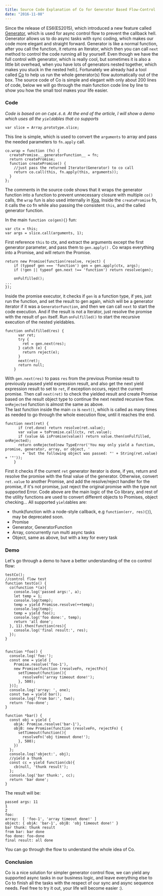 ```yaml
---
title: Source Code Explanation of Co for Generator Based Flow-Control
date: "2016-11-08"
---
```


Since the release of ES6(ES2015), which introduced a new feature called [Generator](https://developer.mozilla.org/en-US/docs/Web/JavaScript/Reference/Global_Objects/Generator), which is used for async control flow to prevent the callback hell. Generator allows us to do async tasks with sync coding, which makes our code more elegant and straight forward.
Generator is like a normal function, after you call the function, it returns an Iterator, which then you can call `next` method to control the code running all by yourself. Even though we have the full control with generator, which is really cool, but sometimes it is also a little bit overhead, when you have lots of generators nested together, which makes you stuck in the nested hell:(. Fortunately we already had a tool called [Co](https://github.com/tj/co) to help us run the whole generator(s) flow automatically out of the box.
The source code of Co is simple and elegant with only about 200 lines of code, below we will go through the main function code line by line to show you how the small tool makes your life easier.

### Code

*Code is based on on `Co@4.6.0`. At the end of the article, I will show a demo which uses all the `yield`ables that co supports*   

```
var slice = Array.prototype.slice;
```
This line is simple, which is used to convert the `arguments` to array and pass the needed parameters to `fn.apply` call.

```
co.wrap = function (fn) {
  createPromise.__generatorFunction__ = fn;
  return createPromise;
  function createPromise() {
    //just pass the returned Iterator(Generator) to co call
    return co.call(this, fn.apply(this, arguments));
  }
};
```
The comments in the source code shows that it wraps the generator function into a function to prevent unnecessary closure with multiple `co()` calls, the `wrap` fun is also used internally in [Koa](https://github.com/koajs/koa), Inside the `createPromise` fn, it calls the co fn while also passing the consistent `this`, and the called generator function.

In the main `function co(gen){}` fun:
```
var ctx = this;
var args = slice.call(arguments, 1);
```
First reference `this` to ctx, and extract the arguments except the first generator parameter, and pass them to `gen.apply()` .
Co wraps everything into a Promise, and will return the Promise.
```
return new Promise(function(resolve, reject) {
    if (typeof gen === 'function') gen = gen.apply(ctx, args);
    if (!gen || typeof gen.next !== 'function') return resolve(gen);

    onFulfilled();
...
});
```
Inside the promise executor, it checks if `gen` is a function type, if yes, just run the function, and set the result to gen again, which will be a generator iterator if it was a `GeneratorFunction`, and then we can call `next` to start the code execution. And if the result is not a Iterator, just resolve the promise with the result of `gen` itself.
Run `onFulfilled()` to start the recursive execution of the nested yieldables.

```
function onFulfilled(res) {
      var ret;
      try {
        ret = gen.next(res);
      } catch (e) {
        return reject(e);
      }
      next(ret);
      return null;
    }
```
With `gen.next(res)` to pass `res` from the previous Promise result to previously paused yield expression result, and also get the next yield expression result to set to `ret`, if exception occurs, reject the current promise. Then call `next(ret)` to check the yielded result and create Promise based on the result object type to continue the next nested recursive flow.
`onRejected` function is almost the same as above.  
The last function inside the main `co` is `next()`, which is called as many times as needed to go through the whole execution flow, until it reaches the end.
```
function next(ret) {
      if (ret.done) return resolve(ret.value);
      var value = toPromise.call(ctx, ret.value);
      if (value && isPromise(value)) return value.then(onFulfilled, onRejected);
      return onRejected(new TypeError('You may only yield a function, promise, generator, array, or object, '
        + 'but the following object was passed: "' + String(ret.value) + '"'));
    }
```
First it checks if the current `ret` generator iterator is done, if yes, return and resolve the promise with the final value of the generator. Otherwise, convert `ret.value` to another Promise, and add the resolve/reject handler for the promise, if it's not promise, just reject the original promise with the type not supported Error.
Code above are the main logic of the Co library, and rest of the utility functions are used to convert different objects to Promises, object checking...
All supported `yield`ables are:

* thunk(function with a node-style callback, e.g `function(err, res){}`), may be deprecated soon.
* Promise
* Generator, GeneratorFunction
* Array, concurrently run multi async tasks
* Object, same as above, but with a key for every task

### Demo

Let's go through a demo to have a better understanding of the co control flow:
```
testCo();
//control flow test
function testCo() {
  co(function *(a){
    console.log('passed args:', a);
    let temp = 1;
    console.log(temp);
    temp = yield Promise.resolve(++temp);
    console.log(temp);
    temp = yield foo();
    console.log('foo done:', temp);
    return 'all done';
  }, 11).then(function(res){
    console.log('final result:', res);
  });
}


function *foo() {
  console.log('foo:');
  const one = yield [
    Promise.resolve('foo-1'),
    new Promise(function (resolveFn, rejectFn){
      setTimeout(function(){
        resolveFn('array timeout done!');
      }, 500);
  })];
  console.log('array: ', one);
  const two = yield bar();
  console.log('from bar:', two);
  return 'foo-done';
}

function *bar() {
  const obj = yield {
    objA: Promise.resolve('bar-1'),
    objB: new Promise(function (resolveFn, rejectFn) {
      setTimeout(function(){
        resolveFn('obj timeout done!');
      }, 500);
    })
  };
  console.log('object:', obj);
  //yield a thunk
  const cc = yield function(cb){
    cb(null, 'thunk result');
  };
  console.log('bar thunk:', cc);
  return 'bar done';
}
```
The result will be:
```
passed args: 11
1
2
foo:
array:  [ 'foo-1', 'array timeout done!' ]
object: { objA: 'bar-1', objB: 'obj timeout done!' }
bar thunk: thunk result
from bar: bar done
foo done: foo-done
final result: all done
```
You can go through the flow to understand the whole idea of Co.

### Conclusion

Co is a nice solution for simpler generator control flow, we can yield any supported async tasks in our business logic, and leave everything else to Co to finish all the tasks with the respect of our sync and async sequence needs.
Feel free to try it out, your life will become easier :).